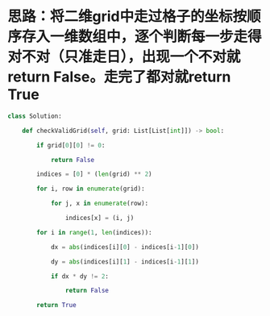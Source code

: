 # 思路：将二维grid中走过格子的坐标按顺序存入一维数组中，逐个判断每一步走得对不对（只准走日），出现一个不对就return False。走完了都对就return True
```python
class Solution:

    def checkValidGrid(self, grid: List[List[int]]) -> bool:

        if grid[0][0] != 0:

            return False

        indices = [0] * (len(grid) ** 2)

        for i, row in enumerate(grid):

            for j, x in enumerate(row):

                indices[x] = (i, j)

        for i in range(1, len(indices)):

            dx = abs(indices[i][0] - indices[i-1][0])

            dy = abs(indices[i][1] - indices[i-1][1])

            if dx * dy != 2:

                return False

        return True
```